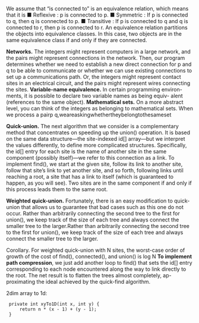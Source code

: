 We assume that “is connected to” is an equivalence relation, which means that it is
■ Reflexive : p is connected to p.
■ Symmetric : If p is connected to q, then q is connected to p.
■ Transitive : If p is connected to q and q is connected to r, then p is connected to r.
An equivalence relation partitions the objects into equivalence classes. In this case, two objects are in the same equivalence class if and only if they are connected.


**Networks.** The integers might represent computers in a large network, and the pairs might represent connections in the network. Then, our program determines whether we need to establish a new direct connection for p and q to be able
to communicate or whether we can use existing connections to set up a communications path. Or, the integers might represent contact sites in an electrical circuit, and the pairs might represent wires connecting the sites.
**Variable-name equivalence.** In certain programming environ- ments, it is possible to declare two variable names as being equiv- alent (references to the same object).
**Mathematical sets.** On a more abstract level, you can think of the integers as belonging to mathematical sets. When we process a pairp q,weareaskingwhethertheybelongtothesameset



**Quick-union.** The next algorithm that we consider is a complementary method that concentrates on speeding up the union() operation. 
It is based on the same data structure—the site-indexed id[] array—but we interpret the values differently, to define more complicated
structures. Specifically, the id[] entry for each site is the name of another site in the same component (possibly
itself)—we refer to this connection as a link. To implement find(), we start at the given site, follow its link to another site, follow that site’s link to yet
another site, and so forth, following links until reaching a root, a site that has a link to itself (which is guaranteed to happen, as you will see). Two
sites are in the same component if and only if this process leads them to the same root.
 
 **Weighted quick-union.** Fortunately, there is an easy modification to quick-union that allows us to guarantee that bad cases such as this one do
 not occur. Rather than arbitrarily connecting the second tree to the first for union(), we keep track of the size of each tree and always connect the
 smaller tree to the larger.Rather than arbitrarily connecting the second tree to the first for union(), we keep track of the size of each tree and always connect the
 smaller tree to the larger.
 
 Corollary. For weighted quick-union with N sites, the worst-case order of growth of the cost of find(), connected(), and union() is log N
 **To implement path compression**, we just add another loop to find() that sets the id[] entry corresponding to each node encountered along the way to link directly to the root. 
 The net result is to flatten the trees almost completely, ap- proximating the ideal achieved by the quick-find algorithm. 
 
 
 2dim array to 1d:
 
     private int xyTo1D(int x, int y) {
         return n * (x - 1) + (y - 1);
     }